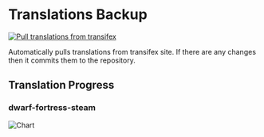# Translations Backup

[![Pull translations from transifex](https://github.com/dfint/translations-backup/actions/workflows/pull-translations.yml/badge.svg)](https://github.com/dfint/translations-backup/actions/workflows/pull-translations.yml)

Automatically pulls translations from transifex site. If there are any changes then it commits them to the repository.

## Translation Progress

### dwarf-fortress-steam

![Chart](https://quickchart.io/chart/render/sf-3ab332d3-a311-4293-8fe0-477c3b755703)
<!--
### dwarf-fortress

![Chart](https://quickchart.io/chart/render/sf-430729db-2056-4da5-939b-58e7ea66b823)
-->